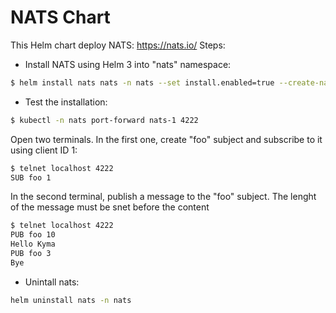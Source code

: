 # NATS Chart

This Helm chart deploy NATS: https://nats.io/
Steps:

- Install NATS using Helm 3 into "nats" namespace:
```bash
$ helm install nats nats -n nats --set install.enabled=true --create-namespace
```
- Test the installation:
```bash
$ kubectl -n nats port-forward nats-1 4222
```
Open two terminals.
In the first one, create "foo" subject and subscribe to it using client ID 1:
```bash
$ telnet localhost 4222
SUB foo 1
```
In the second terminal, publish a message to the "foo" subject. The lenght of the message must be snet before the content
```bash
$ telnet localhost 4222
PUB foo 10
Hello Kyma
PUB foo 3
Bye
```
- Unintall nats:
```bash
helm uninstall nats -n nats
```

